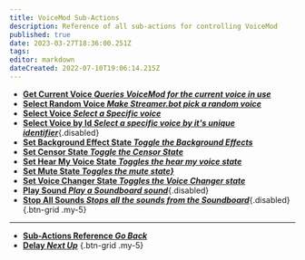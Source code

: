 ```yaml
---
title: VoiceMod Sub-Actions
description: Reference of all sub-actions for controlling VoiceMod
published: true
date: 2023-03-27T18:36:00.251Z
tags: 
editor: markdown
dateCreated: 2022-07-10T19:06:14.215Z
---
```


* [<i class="mdi mdi-microphone text--voicemod"></i>**Get Current Voice *Queries VoiceMod for the current voice in use***](/Sub-Actions/VoiceMod/Get-Current-Voice)
* [<i class="mdi mdi-animation-outline text--voicemod"></i>**Select Random Voice *Make Streamer.bot pick a random voice***](/Sub-Actions/VoiceMod/Select-Random-Voice)
* [<i class="mdi mdi-microphone text--voicemod"></i>**Select Voice *Select a Specific voice***](/Sub-Actions/VoiceMod/Select-Voice)
* [<i class="mdi mdi-microphone text--voicemod"></i>**Select Voice by Id *Select a specific voice by it's unique identifier***](/Sub-Actions/VoiceMod/Select-Voice-by-ID){.disabled}
* [<i class="mdi mdi-wall text--voicemod"></i>**Set Background Effect State *Toggle the Background Effects***](/Sub-Actions/VoiceMod/Set-Background-Effect-State)
* [<i class="mdi mdi-microphone-off text--voicemod"></i>**Set Censor State *Toggle the Censor State***](/Sub-Actions/VoiceMod/Set-Censor-State)
* [<i class="mdi mdi-headphones text--voicemod"></i>**Set Hear My Voice State *Toggles the hear my voice state***](/Sub-Actions/VoiceMod/Set-Hear-My-Voice-State)
* [<i class="mdi mdi-volume-mute text--voicemod"></i>**Set Mute State *Toggles the mute state}***](/Sub-Actions/VoiceMod/Set-Mute-State)
* [<i class="mdi mdi-robot text--voicemod"></i>**Set Voice Changer State *Toggles the Voice Changer state***](/Sub-Actions/VoiceMod/Set-Voice-Changer-State)
* [<i class="mdi mdi-volume-high text--voicemod"></i>**Play Sound *Play a Soundboard sound***](/Sub-Actions/VoiceMod/Play-Sound){.disabled}
* [<i class="mdi mdi-volume-off text--voicemod"></i>**Stop All Sounds *Stops all the sounds from the Soundboard***](/Sub-Actions/VoiceMod/Stop-All-Sounds){.disabled}
{.btn-grid .my-5}

---
 
- [<i class="mdi mdi-chevron-left"></i>**Sub-Actions Reference *Go Back***](/Sub-Actions)
- [<i class="mdi mdi-timelapse primary--text"></i> **Delay *Next Up***](/Sub-Actions/Delay)
{.btn-grid .my-5}